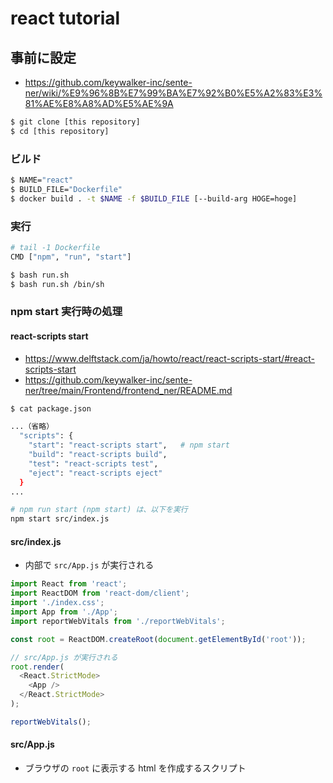 # react tutorial

## 事前に設定
- https://github.com/keywalker-inc/sente-ner/wiki/%E9%96%8B%E7%99%BA%E7%92%B0%E5%A2%83%E3%81%AE%E8%A8%AD%E5%AE%9A

```bash
$ git clone [this repository]
$ cd [this repository]
```

### ビルド

```bash
$ NAME="react"
$ BUILD_FILE="Dockerfile"
$ docker build . -t $NAME -f $BUILD_FILE [--build-arg HOGE=hoge]
```

### 実行

```bash
# tail -1 Dockerfile
CMD ["npm", "run", "start"]

$ bash run.sh
$ bash run.sh /bin/sh
```

### npm start 実行時の処理

#### react-scripts start

- https://www.delftstack.com/ja/howto/react/react-scripts-start/#react-scripts-start
- https://github.com/keywalker-inc/sente-ner/tree/main/Frontend/frontend_ner/README.md

```bash
$ cat package.json

...（省略）
  "scripts": {
    "start": "react-scripts start",   # npm start
    "build": "react-scripts build",
    "test": "react-scripts test",
    "eject": "react-scripts eject"
  }
...
```

```bash
# npm run start (npm start) は、以下を実行
npm start src/index.js
```

#### src/index.js

- 内部で `src/App.js` が実行される

```js
import React from 'react';
import ReactDOM from 'react-dom/client';
import './index.css';
import App from './App';
import reportWebVitals from './reportWebVitals';

const root = ReactDOM.createRoot(document.getElementById('root'));

// src/App.js が実行される
root.render(
  <React.StrictMode>
    <App />
  </React.StrictMode>
);

reportWebVitals();
```

#### src/App.js

- ブラウザの `root` に表示する html を作成するスクリプト

<!--
## memo

```bash
docker save react | gzip > react
docker run -d --name react react
docker cp cd89ac8cb142d93de1b3725fabd937c9754722e71f73aebcda825c67c41837dd:/code/my-app/src ./
```
-->
